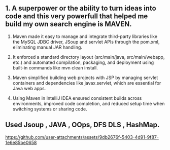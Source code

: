 ## 1.   A superpower or the ability to turn ideas into code and this very powerfull that helped me build my own search engine is MAVEN.

1. Maven made it easy to manage and integrate third-party libraries like the MySQL JDBC driver, JSoup and servlet APIs through the pom.xml, eliminating manual JAR handling.

2. It enforced a standard directory layout (src/main/java, src/main/webapp, etc.) and automated compilation, packaging, and deployment using built-in commands like mvn clean install.

3. Maven simplified building web projects with JSP by managing servlet containers and dependencies like javax.servlet, which are essential for Java web apps.

4. Using Maven in IntelliJ IDEA ensured consistent builds across environments, improved code completion, and reduced setup time when switching systems or sharing code.



## Used Jsoup , JAVA , OOps, DFS DLS , HashMap.



https://github.com/user-attachments/assets/9db2676f-5403-4d91-9f87-1e6e85be0658


